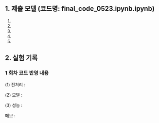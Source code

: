 ## 1. 제출 모델 (코드명: final_code_0523.ipynb.ipynb)
 1.
 2.
 3.
 4.
 5.
 
## 2. 실험 기록
### 1 회차 코드 반영 내용

(1) 전처리 : 

(2) 모델 : 

(3) 성능 : 

메모 : 

